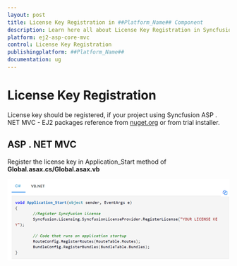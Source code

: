 ```yaml
---
layout: post
title: License Key Registration in ##Platform_Name## Component
description: Learn here all about License Key Registration in Syncfusion ##Platform_Name## component of Syncfusion Essential JS 2 and more.
platform: ej2-asp-core-mvc
control: License Key Registration
publishingplatform: ##Platform_Name##
documentation: ug
---
```


# License Key Registration

License key should be registered, if your project using Syncfusion ASP . NET MVC - EJ2 packages reference from [nuget.org](https://www.nuget.org/packages?q=syncfusion) or from trial installer.

## ASP . NET MVC

Register the license key in Application_Start method of **Global.asax.cs/Global.asax.vb**

![License Key Register](images\key-register.png)